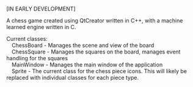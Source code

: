 [IN EARLY DEVELOPMENT]  
  
A chess game created using QtCreator written in C++, with a machine learned engine written in C.  
  
Current classes:  
&ensp;&ensp;ChessBoard    - Manages the scene and view of the board  
&ensp;&ensp;ChessSquare   - Manages the squares on the board, manages event handling for the squares  
&ensp;&ensp;MainWindow    - Manages the main window of the application      
&ensp;&ensp;Sprite        - The current class for the chess piece icons. This will likely be replaced with individual classes for each piece type.  
